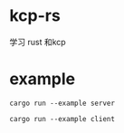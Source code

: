 # kcp-rs
学习 rust 和kcp

# example
```
cargo run --example server
```

```
cargo run --example client
```
